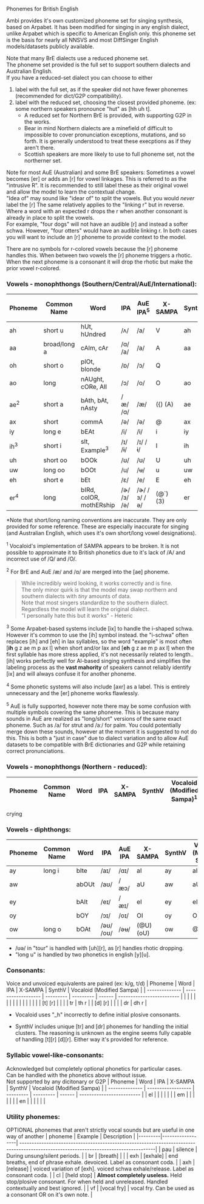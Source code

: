 Phonemes for British English

Ambi provides it's own customized phoneme set for singing synthesis, based on Arpabet. It has been modified for singing in any english dialect, unlike Arpabet which is specific to American English only.
this phoneme set is the basis for nearly all NNSVS and most DiffSinger English models/datasets publicly available.

Note that many BrE dialects use a reduced phoneme set.
<br>The phoneme set provided is the full set to support southern dialects and Australian English.
<br>If you have a reduced-set dialect you can choose to either
1. label with the full set, as if the speaker did not have fewer phonemes (recommended for dict/G2P compatibility).
2. label with the reduced set, choosing the closest provided phoneme. (ex: some northern speakers pronounce "hut" as [hh uh t]. 
    - A reduced set for Northern BrE is provided, with supporting G2P in the works. 
    - Bear in mind Northern dialects are a minefield of difficult to impossible to cover pronunciation exceptions, mutations, and so forth. It is generally understood to treat these execptions as if they aren't there.
	- Scottish speakers are more likely to use to full phoneme set, not the northerner set.

Note for most AuE (Australian) and some BrE speakers: Sometimes a vowel becomes [er] or adds an [r] for vowel linkages. This is referred to as the "intrusive R". It is recommended to still label these as their original vowel and allow the model to learn the contextual change.
<br>"Idea of" may sound like "idear of" to split the vowels. But you would _never_ label the [r]
The same relatively applies to the "linking r" but in reverse. Where a word with an expected r drops the r when another consonant is already in place to split the vowels.
<br>For example, "four dogs" will not have an audible [r] and instead a softer schwa. However, "four otters" would have an audible linking r. In both cases you will want to include an [r] phoneme to provide context to the model.

There are no symbols for r-colored vowels because the [r] phoneme handles this.
When between two vowels the [r] phoneme triggers a rhotic. When the next phoneme is a consonant it will drop the rhotic but make the prior vowel r-colored.

### Vowels - monophthongs (Southern/Central/AuE/International):
| Phoneme        | Common Name  | Word                    | IPA       | AuE IPA<sup>5</sup>| X-SAMPA   | SynthV | Vocaloid (Modified Sampa)<sup>1</sup>|
| -------------- | ------------ | ----------------------- | --------- | ------------------ | --------- | ------ | ------------------------- |
| ah             | short u      | hUt, hUndred            | /ʌ/       | /a/                | V         | ah     | V                         |
| aa             | broad/long a | cAlm, cAr               | /ɑ/ /a/   | /a/                | A         | aa     |                           |
| oh             | short o      | plOt, blonde            | /ɒ/       | /ɔ/                | Q         |        | Q                         |
| ao             | long         | nAUght, cORe, All       | /ɔ/       | /o/                | O         | ao     | O:                        |
| ae<sup>2</sup> | short a      | bAth, bAt, nAsty        | /æ/ /ɑ/   | /æ/                | ({) (A)   | ae     | ({) (e@0)                 |
| ax             | short        | commA                   | /ə/       | /ə/                | @         | ax     | @                         |
| iy             | long e       | bEAt                    | /i/       | /i/                | i         | iy     | i:                        |
| ih<sup>3</sup> | short i      | sIt, Example<sup>3</sup>| /ɪ/ /ɨ/   | /ɪ/ /ɨ/            | I         | ih     | I                         |
| uh             | short oo     | bOOk                    | /ʊ/       | /ʊ/                | U         | uh     | U                         |
| uw             | long oo      | bOOt                    | /u/       | /ʉ/                | u         | uw     | u:                        |
| eh             | short e      | bEt                     | /ɛ/       | /e/                | E         | eh     | E                         |
| er<sup>4</sup> | long         | bIRd, colOR, mothERship |/ɚ/ /ɜ/ /ə/|/ɚ/ /ɜ/ /ə/         | (@\`) (3) | er     | @r                        |

*Note that short/long naming conventions are inaccurate. They are only provided for some reference. These are especially inaccurate for singing (and Australian English, which uses it's own short/long vowel designations).

<sup>1</sup> Vocaloid's implementation of SAMPA appears to be broken.
It is not possible to approximate it to British phonetics due to it's lack of /A/ and incorrect use of /Q/ and /O/.

<sup>2</sup> For BrE and AuE /æ/ and /ɑ/ are merged into the [ae] phoneme.
> While incredibly weird looking, it works correctly and is fine.
> <br>The only minor quirk is that the model may swap northern and southern dialects with _tiny_ amounts of data.
> <br>Note that most singers standardize to the southern dialect. Regardless the model will learn the original dialect.
> <br>"I personally hate this but it works" - Heteric

<sup>3</sup> Some Arpabet-based systems include [ix] to handle the i-shaped schwa. However it's common to use the [ih] symbol instead. 
the "i-schwa" often replaces [ih] and [eh] in lax syllables, so the word "example" is most often [**ih** g z  ae m p ax l] when short and/or lax and [**eh** g z  ae m p ax l] when the first syllable has more stress applied, it's not necessarily related to length..
[ih] works perfectly well for AI-based singing synthesis and simplifies the labeling process as the __**vast mahority**__ of speakers cannot reliably identify [ix] and will always confuse it for another phoneme.

<sup>4</sup> Some phonetic systems will also include [axr] as a label. This is entirely unnecessary and the [er] phoneme works flawlessly.

<sup>5</sup> AuE is fully supported, however note there may be some confusion with multiple symbols covering the same phoneme. This is because many sounds in AuE are realized as "long/short" versions of the same exact phoneme. Such as /a/ for strut and /aː/ for palm.
You could potentially merge down these sounds, however at the moment it is suggested to not do this. This is both a "just in case" due to dialect variation and to allow AuE datasets to be compatible with BrE dictionaries and G2P while retaining correct pronunciations.

### Vowels - monophthongs (Northern - reduced):
| Phoneme        | Common Name  | Word               | IPA       | X-SAMPA   | SynthV | Vocaloid (Modified Sampa)<sup>1</sup> |
| -------------- | ------------ | ------------------ | --------- | --------- | ------ | ------------------------- |
crying

### Vowels - diphthongs:
| Phoneme        | Common Name  | Word               | IPA       | AuE IPA   | X-SAMPA   | SynthV | Vocaloid (Modified Sampa) |
| -------------- | ------------ | ------------------ | --------- | --------- | --------- | ------ | ------------------------- |
| ay             | long i       | bIte               | /aɪ/      | /ɑɪ/      | aI        | ay     | aI                        |
| aw             |              | abOUt              | /aʊ/      | /æɔ/      | aU        | aw     | aU                        |
| ey             |              | bAIt               | /eɪ/      | /æɪ/      | eI        | ey     | eI                        |
| oy             |              | bOY                | /ɔɪ/      | /oɪ/      | OI        | oy     | OI                        |
| ow             | long o       | bOAt               | /əʊ/ /oʊ/ | /əʉ/      | (@U) (oU) | ow     | @U                        |

- /ʊə/ in "tour" is handled with [uh][r], as [r] handles rhotic dropping.
- "long u" is handled by two phonetics in english [y][u].

### Consonants:
Voice and unvoiced equivalents are paired (ex: k/g, t/d)
| Phoneme        | Word               | IPA       | X-SAMPA   | SynthV | Vocaloid (Modified Sampa) |
| -------------- | ------------------ | --------- | --------- | ------ | ------------------------- |
|                |                    |           |           |        |                           |
|                |                    |           |           |        |                           |
| [t] [r]        |                    |           |           | tr     | th r                      |
| [d] [r]        |                    |           |           | dr     | dh r                      |

* Vocaloid uses "_h" incorrectly to define initial plosive consonants.

* SynthV includes unique [tr] and [dr] phonemes for handling the initial clusters. The reasoning is unknown as the engine seems fully capable of handling [t][r] [d][r]. Either way it's provided for reference.

### Syllabic vowel-like-consonants:
Acknowledged but completely optional phonetics for particular cases.
<br>Can be handled with the phonetics above without issue.
<br>Not supported by any dicitonary or G2P
| Phoneme        | Word               | IPA       | X-SAMPA   | SynthV | Vocaloid (Modified Sampa) |
| -------------- | ------------------ | --------- | --------- | ------ | ------------------------- |
| el             |                    |           |           |        |                           |
| em             |                    |           |           |        |                           |
| en             |                    |           |           |        |                           |

### Utility phonemes:
OPTIONAL phonemes that aren't strictly vocal sounds but are useful in one way of another
| phoneme | Example          | Description                                                                                                                          |
|---------|------------------| -------------------------------------------------------------------------------------------------------------------------------------|
| pau     | silence          | During unsung/silent periods.                                                                                                        |
| br      | [breath]         |                                                                                                                                      |
| exh     | [exhale]         | end breaths, end of phrase exhale. devoiced. Label as consonant coda.                                                                |
| axh     | [release]        | voiced variation of [exh]. voiced schwa exhale/release. Label as consonant coda.                                                     |
| cl      | [held stop]      | __**Almost completely useless.**__ Held stop/plosive consonant. For when held and unreleased. Handled contextually and best ignored. |
| vf      | [vocal fry]      | vocal fry. Can be used as a consonant OR on it's own note.                                                                           |
